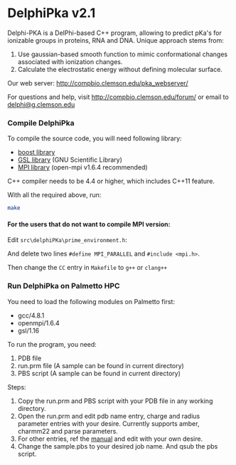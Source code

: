 # DelphiPka v2.1
Delphi-PKA is a DelPhi-based C++ program, allowing to predict pKa's for ionizable groups in proteins, RNA and DNA.
Unique approach stems from:
1. Use gaussian-based smooth function to mimic conformational changes associated with ionization changes.
2. Calculate the electrostatic energy without defining molecular surface.

Our web server: <http://compbio.clemson.edu/pka_webserver/>

For questions and help, visit <http://compbio.clemson.edu/forum/> or email to <delphi@g.clemson.edu>

### Compile DelphiPka
To compile the source code, you will need following library:
* [boost library](http://www.boost.org)
* [GSL library](http://www.gnu.org/software/gsl/) (GNU Scientific Library)
* [MPI library](http://www.open-mpi.org) (open-mpi v1.6.4 recommended)

C++ compiler needs to be 4.4 or higher, which includes C++11 feature.

With all the required above, run:
```bash
make
```

#### For the users that do not want to compile MPI version:
Edit `src\delphiPKa\prime_environment.h`:

And delete two lines `#define MPI_PARALLEL` and `#include <mpi.h>`.

Then change the `CC` entry in `Makefile` to `g++` or `clang++`

### Run DelphiPka on Palmetto HPC

You need to load the following modules on Palmetto first:
* gcc/4.8.1
* openmpi/1.6.4
* gsl/1.16

To run the program, you need:
1. PDB file
2. run.prm file (A sample can be found in current directory)
3. PBS script (A sample can be found in current directory)

Steps:
1. Copy the run.prm and PBS script with your PDB file in any working directory.
2. Open the run.prm and edit pdb name entry, charge and radius parameter entries with your desire. Currently supports amber, charmm22 and parse parameters.
3. For other entries, ref the [manual](http://compbio.clemson.edu/pka_webserver/assets/manual/DelPhiPKa_User_Manual.html) and edit with your own desire.
4. Change the sample.pbs to your desired job name. And qsub the pbs script.

